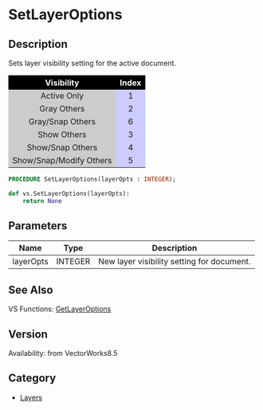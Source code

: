 # SetLayerOptions

## Description
Sets layer visibility setting for the active document.

<CENTER>
<TABLE BORDER=0 ALIGN=CENTER CELLSPACING=1 CELLPADDING=3>
<TR> 
<TH ALIGN=CENTER BGCOLOR=#000000><FONT COLOR=#FFFFFF>Visibility</FONT></TH>
<TH ALIGN=CENTER BGCOLOR=#000000><FONT COLOR=#FFFFFF>Index</FONT></TH>
</TR>
<TR> 
<TD ALIGN=CENTER BGCOLOR=#CCCCCC>Active Only</TD>
<TD ALIGN=CENTER BGCOLOR=#CCCCFF>1</TD>
</TR>
<TR> 
<TD ALIGN=CENTER BGCOLOR=#CCCCCC>Gray Others</TD>
<TD ALIGN=CENTER BGCOLOR=#CCCCFF>2</TD>
</TR>
<TR> 
<TD ALIGN=CENTER BGCOLOR=#CCCCCC>Gray/Snap Others</TD>
<TD ALIGN=CENTER BGCOLOR=#CCCCFF>6</TD>
</TR>
<TR> 
<TD ALIGN=CENTER BGCOLOR=#CCCCCC>Show Others</TD>
<TD ALIGN=CENTER BGCOLOR=#CCCCFF>3</TD>
</TR>
<TR> 
<TD ALIGN=CENTER BGCOLOR=#CCCCCC>Show/Snap Others</TD>
<TD ALIGN=CENTER BGCOLOR=#CCCCFF>4</TD>
</TR>
<TR> 
<TD ALIGN=CENTER BGCOLOR=#CCCCCC>Show/Snap/Modify Others</TD>
<TD ALIGN=CENTER BGCOLOR=#CCCCFF>5</TD>
</TR>
</TABLE>
</CENTER>

```pascal
PROCEDURE SetLayerOptions(layerOpts : INTEGER);
```

```python
def vs.SetLayerOptions(layerOpts):
    return None
```

## Parameters
|Name|Type|Description|
|---|---|---|
|layerOpts|INTEGER|New layer visibility setting for document.|

## See Also
VS Functions:
[GetLayerOptions](GetLayerOptions.md)

## Version
Availability: from VectorWorks8.5

## Category
* [Layers](../Categories/Layers.md)
